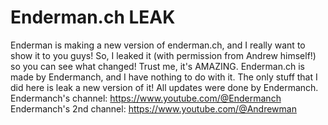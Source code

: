 # Enderman.ch LEAK
Enderman is making a new version of enderman.ch, and I really want to show it to you guys!
So, I leaked it (with permission from Andrew himself!) so you can see what changed!
Trust me, it's AMAZING.
Enderman.ch is made by Endermanch, and I have nothing to do with it.
The only stuff that I did here is leak a new version of it! 
All updates were done by Endermanch.
Endermanch's channel: https://www.youtube.com/@Endermanch
Endermanch's 2nd channel: https://www.youtube.com/@Andrewman
